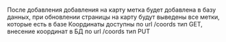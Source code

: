 После добавления добавления на карту метка будет добавлена в базу данных, при обновлении страницы на карту будут выведены все метки, которые есть в базе
Координаты доступны по url /coords тип GET, внесение координат в БД по url /coords тип PUT